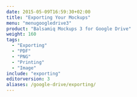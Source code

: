 ```yaml
---
date: 2015-05-09T16:59:30+02:00
title: "Exporting Your Mockups"
menu: "menugoogledrive3"
product: "Balsamiq Mockups 3 for Google Drive"
weight: 160
tags:
  - "Exporting"
  - "PDF"
  - "PNG"
  - "Printing"
  - "Image"
include: "exporting"
editorversion: 3
aliases: /google-drive/exporting/
---
```

